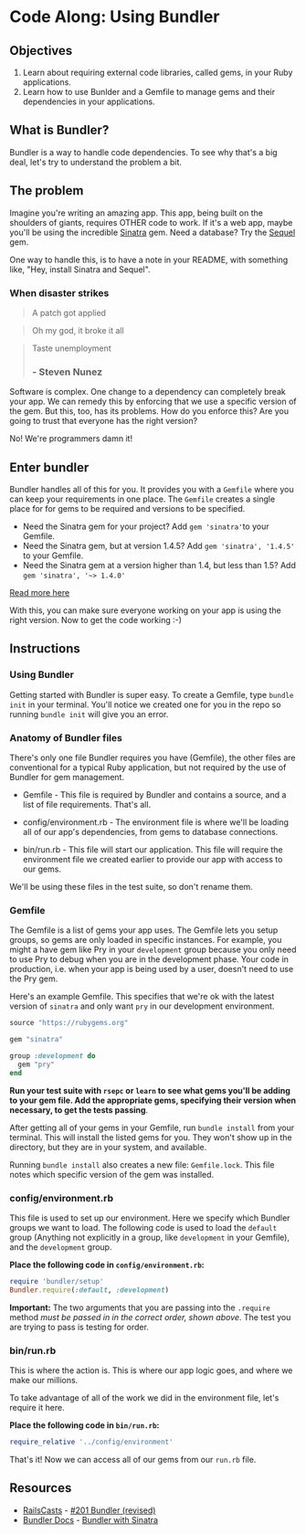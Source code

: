 # Code Along: Using Bundler

## Objectives

1. Learn about requiring external code libraries, called gems, in your Ruby applications. 
2. Learn how to use Bunlder and a Gemfile to manage gems and their dependencies in your applications. 

## What is Bundler?

Bundler is a way to handle code dependencies. To see why that's a big deal, let's try to understand the problem a bit.

## The problem
Imagine you're writing an amazing app. This app, being built on the shoulders of giants, requires OTHER code to work. If it's a web app, maybe you'll be using the incredible [Sinatra](http://www.sinatrarb.com/) gem. Need a database? Try the [Sequel](https://github.com/jeremyevans/sequel) gem.

One way to handle this, is to have a note in your README, with something like, "Hey, install Sinatra and Sequel".

### When disaster strikes

>A patch got applied

>Oh my god, it broke it all

>Taste unemployment
> ### - Steven Nunez

Software is complex. One change to a dependency can completely break your app. We can remedy this by enforcing that we use a specific version of the gem. But this, too, has its problems. How do you enforce this? Are you going to trust that everyone has the right version?

No! We're programmers damn it!

## Enter bundler

Bundler handles all of this for you. It provides you with a `Gemfile` where you can keep your requirements in one place. The `Gemfile` creates a single place for for gems to be required and versions to be specified.

- Need the Sinatra gem for your project? Add `gem 'sinatra'`to  your Gemfile.
- Need the Sinatra gem, but at version 1.4.5? Add `gem 'sinatra', '1.4.5'` to your Gemfile.
- Need the Sinatra gem at a version higher than 1.4, but less than 1.5? Add `gem 'sinatra', '~> 1.4.0'`

[Read more here](http://bundler.io/gemfile.html)

With this, you can make sure everyone working on your app is using the right version. Now to get the code working :-)

## Instructions

### Using Bundler

Getting started with Bundler is super easy. To create a Gemfile, type `bundle init` in your terminal. You'll notice we created one for you in the repo so running `bundle init` will give you an error.

###  Anatomy of Bundler files
There's only one file Bundler requires you have (Gemfile), the other files are conventional for a typical Ruby application, but not required by the use of Bundler for gem management. 

- Gemfile - This file is required by Bundler and contains a source, and a list of file requirements. That's all.
- config/environment.rb - The environment file is where we'll be loading all of our app's dependencies, from gems to database connections.

- bin/run.rb - This file will start our application. This file will require the environment file we created earlier to provide our app with access to our gems.

We'll be using these files in the test suite, so don't rename them.

### Gemfile

The Gemfile is a list of gems your app uses. The Gemfile lets you setup groups, so gems are only loaded in specific instances. For example, you might a have gem like Pry in your `development` group because you only need to use Pry to debug when you are in the development phase. Your code in production, i.e. when your app is being used by a user, doesn't need to use the Pry gem. 

Here's an example Gemfile. This specifies that we're ok with the latest version of `sinatra` and only want `pry` in our development environment.

``` ruby
source "https://rubygems.org"

gem "sinatra"

group :development do
  gem "pry"
end
```

**Run your test suite with `rsepc` or `learn` to see what gems you'll be adding to your gem file. Add the appropriate gems, specifying their version when necessary, to get the tests passing**.  

After getting all of your gems in your Gemfile, run `bundle install` from your terminal. This will install the listed gems for you. They won't show up in the directory, but they are in your system, and available.

Running `bundle install` also creates a new file: `Gemfile.lock`. This file notes which specific version of the gem was installed.


### config/environment.rb

This file is used to set up our environment. Here we specify which Bundler groups we want to load. The following code is used to load the `default` group (Anything not explicitly in a group, like `development` in your Gemfile), and the `development` group.

**Place the following code in `config/environment.rb`:** 

``` ruby
require 'bundler/setup'
Bundler.require(:default, :development)
```

**Important:** The two arguments that you are passing into the `.require` method *must be passed in in the correct order, shown above*. The test you are trying to pass is testing for order. 

### bin/run.rb

This is where the action is. This is where our app logic goes, and where we make our millions.

To take advantage of all of the work we did in the environment file, let's require it here.

**Place the following code in `bin/run.rb`:**

``` ruby
require_relative '../config/environment'
```

That's it! Now we can access all of our gems from our `run.rb` file.

## Resources
* [RailsCasts](http://railscasts.com/) - [#201 Bundler (revised)](http://railscasts.com/episodes/201-bundler-revised)
* [Bundler Docs](http://bundler.io/) - [Bundler with Sinatra](http://bundler.io/sinatra.html)
